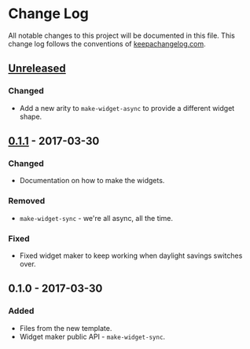 # Change Log
All notable changes to this project will be documented in this file. This change log follows the conventions of [keepachangelog.com](http://keepachangelog.com/).

## [Unreleased]
### Changed
- Add a new arity to `make-widget-async` to provide a different widget shape.

## [0.1.1] - 2017-03-30
### Changed
- Documentation on how to make the widgets.

### Removed
- `make-widget-sync` - we're all async, all the time.

### Fixed
- Fixed widget maker to keep working when daylight savings switches over.

## 0.1.0 - 2017-03-30
### Added
- Files from the new template.
- Widget maker public API - `make-widget-sync`.

[Unreleased]: https://github.com/your-name/project3/compare/0.1.1...HEAD
[0.1.1]: https://github.com/your-name/project3/compare/0.1.0...0.1.1
